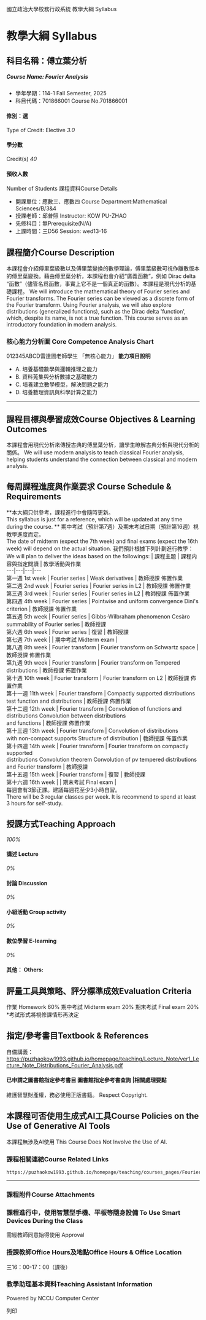 國立政治大學校務行政系統 教學大綱 Syllabus
# 教學大綱 Syllabus
##  科目名稱：傅立葉分析
#####  Course Name: Fourier Analysis
  * 學年學期：114-1 Fall Semester, 2025 
  * 科目代碼：701866001 Course No.701866001


#### 修別：選
Type of Credit: Elective 
_3.0_
#### 學分數
Credit(s)
_40_
#### 預收人數
Number of Students
課程資料Course Details
  * 開課單位：應數三、應數四 Course Department:Mathematical Sciences/B/3&4 
  * 授課老師：邱普照 Instructor: KOW PU-ZHAO 
  * 先修科目：無Prerequisite(N/A)
  * 上課時間：三D56 Session: wed13-16 


##  課程簡介Course Description
本課程會介紹傅里葉級數以及傅里葉變換的數學理論，傅里葉級數可視作離散版本的傅里葉變換。藉由傅里葉分析，本課程也會介紹“廣義函數”，例如 Dirac delta “函數”（儘管名爲函數，事實上它不是一個真正的函數）。本課程是現代分析的基礎課程。
We will introduce the mathematical theory of Fourier series and Fourier transforms. The Fourier series can be viewed as a discrete form of the Fourier transform. Using Fourier analysis, we will also explore distributions (generalized functions), such as the Dirac delta 'function', which, despite its name, is not a true function. This course serves as an introductory foundation in modern analysis. 
###  核心能力分析圖 Core Competence Analysis Chart
012345ABCD雷達圖老師學生
「無核心能力」 
**能力項目說明**
  * A. 培養基礎數學與邏輯推理之能力
  * B. 資料蒐集與分析數據之基礎能力
  * C. 培養建立數學模型，解決問題之能力
  * D. 培養數理資訊與科學計算之能力


* * *
##  課程目標與學習成效Course Objectives & Learning Outcomes 
本課程會用現代分析來傳授古典的傅里葉分析，讓學生瞭解古典分析與現代分析的關係。
We will use modern analysis to teach classical Fourier analysis, helping students understand the connection between classical and modern analysis.
##  每周課程進度與作業要求 Course Schedule & Requirements
**本大綱只供參考，課程進行中會隨時更新。  
This syllabus is just for a reference, which will be updated at any time during the course. **
期中考試（預計第7週）及期末考試日期（預計第16週）視教學進度而定。  
The date of midterm (expect the 7th week) and final exams (expect the 16th week) will depend on the actual situation.
我們預計根據下列計劃進行教學：  
We will plan to deliver the ideas based on the followings:
| 課程主題 | 課程内容與指定閲讀 | 教學活動與作業  
---|---|---|---  
第一週 1st week | Fourier series | Weak derivatives |  教師授課 佈置作業  
第二週 2nd week | Fourier series | Fourier series in L2 |  教師授課 佈置作業  
第三週 3rd week | Fourier series | Fourier series in L2 |  教師授課 佈置作業  
第四週 4th week | Fourier series |  Pointwise and uniform convergence Dini's criterion  |  教師授課 佈置作業  
第五週 5th week | Fourier series |  Gibbs-Wilbraham phenomenon Cesàro summability of Fourier series |  教師授課  
第六週 6th week | Fourier series | 復習 | 教師授課  
第七週 7th week |  | 期中考試 Midterm exam  |   
第八週 8th week | Fourier transform | Fourier transform on Schwartz space |  教師授課 佈置作業  
第九週 9th week | Fourier transform | Fourier transform on Tempered distributions |  教師授課 佈置作業  
第十週 10th week | Fourier transform | Fourier transform on L2 |  教師授課 佈置作業  
第十一週 11th week | Fourier transform |  Compactly supported distributions test function and distributions  |  教師授課 佈置作業  
第十二週 12th week | Fourier transform |  Convolution of functions and distributions Convolution between distributions  
and functions |  教師授課 佈置作業  
第十三週 13th week | Fourier transform |  Convolution of distributions  
with non-compact supports Structure of distribution |  教師授課 佈置作業  
第十四週 14th week | Fourier transform |  Fourier transform on compactly supported  
distributions  Convolution theorem Convolution of pv tempered distributions  
and Fourier transform | 教師授課  
第十五週 15th week | Fourier transform |  復習 | 教師授課  
第十六週 16th week |  | 期末考試 Final exam  |   
每週會有3節正課。建議每週花至少3小時自習。  
There will be 3 regular classes per week. It is recommend to spend at least 3 hours for self-study.
##  授課方式Teaching Approach
_100%_
####  講述 Lecture
_0%_
####  討論 Discussion
_0%_
####  小組活動 Group activity
_0%_
####  數位學習 E-learning
_0%_
####  其他： Others:
##  評量工具與策略、評分標準成效Evaluation Criteria
作業 Homework 60%
期中考試 Midterm exam 20%
期末考試 Final exam 20%
*考試形式將視修課情形再決定
##  指定/參考書目Textbook & References
自備講義：
https://puzhaokow1993.github.io/homepage/teaching/Lecture_Note/ver1_Lecture_Note_Distributions_Fourier_Analysis.pdf 
####  已申請之圖書館指定參考書目  圖書館指定參考書查詢 |相關處理要點
維護智慧財產權，務必使用正版書籍。 Respect Copyright.
##  本課程可否使用生成式AI工具Course Policies on the Use of Generative AI Tools
本課程無涉及AI使用 This Course Does Not Involve the Use of AI.
###  課程相關連結Course Related Links
```
https://puzhaokow1993.github.io/homepage/teaching/courses_pages/Fourier_Analysis_751799001_701866001_2025_Fall/Fourier_Analysis_751799001_701866001_2025_Fall.html
```

* * *
###  課程附件Course Attachments
###  課程進行中，使用智慧型手機、平板等隨身設備 To Use Smart Devices During the Class
需經教師同意始得使用  Approval
###  授課教師Office Hours及地點Office Hours & Office Location
三16：00-17：00（課後）
###  教學助理基本資料Teaching Assistant Information
Powered by NCCU Computer Center
  
列印
